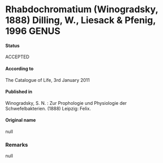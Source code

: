 # Rhabdochromatium (Winogradsky, 1888) Dilling, W., Liesack & Pfenig, 1996 GENUS

#### Status
ACCEPTED

#### According to
The Catalogue of Life, 3rd January 2011

#### Published in
Winogradsky, S. N. : Zur Prophologie und Physiologie der Schwefelbakterien. (1888) Leipzig: Felix.

#### Original name
null

### Remarks
null